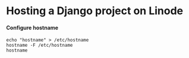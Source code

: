 # Hosting a Django project on Linode

#### Configure hostname

```
echo "hostname" > /etc/hostname
hostname -F /etc/hostname
hostname
```
